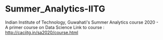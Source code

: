 # Summer_Analytics-IITG
Indian Institute of Technology, Guwahati's Summer Analytics course 2020 - A primer course on Data Science
Link to course : http://caciitg.in/sa2020/course.html
